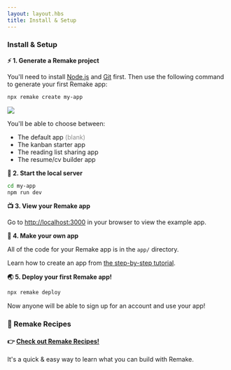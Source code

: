 ```yaml
---
layout: layout.hbs
title: Install & Setup
---
```


### Install & Setup


**⚡️ 1. Generate a Remake project**

You'll need to install [Node.js](https://nodejs.org/en/) and [Git](https://git-scm.com/downloads) first. Then use the following command to generate your first Remake app:

```bash
npx remake create my-app
```

<img src="/static/images/example-apps.png">

<p>You'll be able to choose between:</p>
<ul>
  <li>The default app <span style="opacity: .5;">(blank)</span></li>
  <li>The kanban starter app</li>
  <li>The reading list sharing app</li>
  <li>The resume/cv builder app</li>
</ul>


**🚀 2. Start the local server**

```bash
cd my-app
npm run dev
```

**📺 3. View your Remake app**

Go to [http://localhost:3000](http://localhost:3000) in your browser to view the example app.

**🎨 4. Make your own app**

All of the code for your Remake app is in the `app/` directory.

Learn how to create an app from [the step-by-step tutorial](https://docs.remaketheweb.com/introducing-remake/).

**🌏 5. Deploy your first Remake app!**

```bash
npx remake deploy
```

Now anyone will be able to sign up for an account and use your app!

### 🍕 Remake Recipes

#### 👉 [Check out Remake Recipes!](https://recipes.remaketheweb.com/)

It's a quick &amp; easy way to learn what you can build with Remake.

